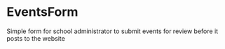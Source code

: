 # EventsForm
Simple form for school administrator to submit events for review before it posts to the website
